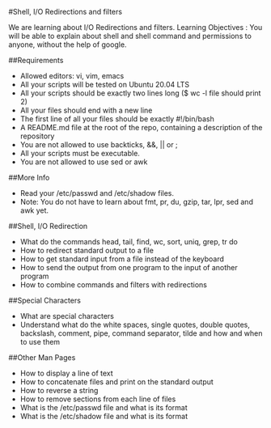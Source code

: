 #Shell, I/O Redirections and filters

We are learning about I/O Redirections and filters.
Learning Objectives : You will be able to explain about shell and shell command and permissions to anyone, without the help of google.

##Requirements

* Allowed editors: vi, vim, emacs
* All your scripts will be tested on Ubuntu 20.04 LTS
* All your scripts should be exactly two lines long ($ wc -l file should print 2)
* All your files should end with a new line
* The first line of all your files should be exactly #!/bin/bash
* A README.md file at the root of the repo, containing a description of the repository
* You are not allowed to use backticks, &&, || or ;
* All your scripts must be executable.
* You are not allowed to use sed or awk


##More Info

* Read your /etc/passwd and /etc/shadow files.
* Note: You do not have to learn about fmt, pr, du, gzip, tar, lpr, sed and awk yet.


##Shell, I/O Redirection

* What do the commands head, tail, find, wc, sort, uniq, grep, tr do
* How to redirect standard output to a file
* How to get standard input from a file instead of the keyboard
* How to send the output from one program to the input of another program
* How to combine commands and filters with redirections


##Special Characters

* What are special characters
* Understand what do the white spaces, single quotes, double quotes, backslash, comment, pipe, command separator, tilde and how and when to use them


##Other Man Pages

* How to display a line of text
* How to concatenate files and print on the standard output
* How to reverse a string
* How to remove sections from each line of files
* What is the /etc/passwd file and what is its format
* What is the /etc/shadow file and what is its format
